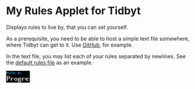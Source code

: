 # My Rules Applet for Tidbyt

Displays rules to live by, that you can set yourself.

As a prerequisite, you need to be able to host a simple text file somewhere,
where Tidbyt can get to it. Use [GitHub](https://github.com), for example.

In the text file, you may list each of your rules separated by newlines.
See the [default rules file](https://github.com/tidbyt/community/tree/main/apps/myrules/rules.csv)
as an example.

![My Rules Applet for Tidbyt](my_rules.gif)


